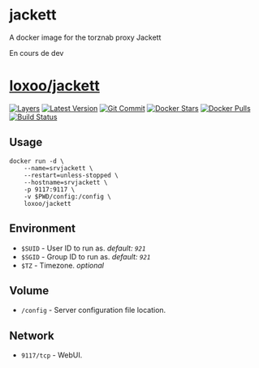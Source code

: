 # jackett
A docker image for the torznab proxy Jackett

En cours de dev

[hub]: https://hub.docker.com/r/loxoo/jackett
[mbdg]: https://microbadger.com/images/loxoo/jackett
[git]: https://github.com/triptixx/jackett
[actions]: https://github.com/triptixx/jackett/actions

# [loxoo/jackett][hub]
[![Layers](https://images.microbadger.com/badges/image/loxoo/jackett.svg)][mbdg]
[![Latest Version](https://images.microbadger.com/badges/version/loxoo/jackett.svg)][hub]
[![Git Commit](https://images.microbadger.com/badges/commit/loxoo/jackett.svg)][git]
[![Docker Stars](https://img.shields.io/docker/stars/loxoo/jackett.svg)][hub]
[![Docker Pulls](https://img.shields.io/docker/pulls/loxoo/jackett.svg)][hub]
[![Build Status](https://github.com/triptixx/jackett/workflows/docker%20build/badge.svg)][actions]

## Usage

```shell
docker run -d \
    --name=srvjackett \
    --restart=unless-stopped \
    --hostname=srvjackett \
    -p 9117:9117 \
    -v $PWD/config:/config \
    loxoo/jackett
```

## Environment

- `$SUID`         - User ID to run as. _default: `921`_
- `$SGID`         - Group ID to run as. _default: `921`_
- `$TZ`           - Timezone. _optional_

## Volume

- `/config`       - Server configuration file location.

## Network

- `9117/tcp`      - WebUI.
